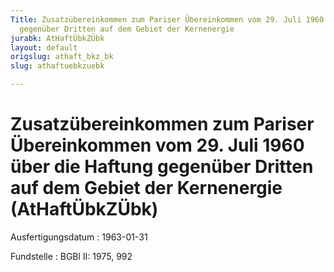 ```yaml
---
Title: Zusatzübereinkommen zum Pariser Übereinkommen vom 29. Juli 1960 über die Haftung
  gegenüber Dritten auf dem Gebiet der Kernenergie
jurabk: AtHaftÜbkZÜbk
layout: default
origslug: athaft_bkz_bk
slug: athaftuebkzuebk

---
```


# Zusatzübereinkommen zum Pariser Übereinkommen vom 29. Juli 1960 über die Haftung gegenüber Dritten auf dem Gebiet der Kernenergie (AtHaftÜbkZÜbk)

Ausfertigungsdatum
:   1963-01-31

Fundstelle
:   BGBl II: 1975, 992

